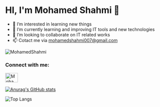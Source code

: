 # HI, I'm Mohamed Shahmi 👋

- 👀 I’m interested in learning new things
- 🌱 I’m currently learning and improving IT tools and new technologies
- 💞️ I’m looking to collaborate on IT related works
- 📫 Cotact me via mohamedshahmi007@gmail.com

<p align="left"> <img src="https://komarev.com/ghpvc/?username=MohamedShahmi&label=Profile%20views&color=0e75b6&style=flat" alt="MohamedShahmi" /> </p>

<h3 align="left">Connect with me:</h3>
<p align="left">
<a href="https://linkedin.com/in/Mohamed-Shahmi" target="blank"><img align="center" src="https://raw.githubusercontent.com/rahuldkjain/github-profile-readme-generator/master/src/images/icons/Social/linked-in-alt.svg" alt="Mohamed-Shahmi" height="30" width="40" /></a>

[![Anurag's GitHub stats](https://github-readme-stats.vercel.app/api?username=MohamedShahmi)](https://github.com/MohamedShahmi/github-readme-stats) 

![Top Langs](https://github-readme-stats.vercel.app/api/top-langs/?username=MohamedShahmi&layout=compact)
